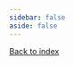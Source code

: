 ```yaml
---
sidebar: false
aside: false
---
```


<script setup>
    import TechRadar from '../../../components/TechRadar.vue'
</script>

[Back to index][index]

<TechRadar 
    title="Platform Tech Radar" 
    :quadrants="['Languages & Frameworks', 'Tools', 'Databases', 'Techniques']"
    :entries='[
        { "quadrant": "Techniques", "ring": "ADOPT", "label": "Contract first Apis" },
        { "quadrant": "Techniques", "ring": "ADOPT", "label": "Contract first approach" },
    ]'
/>

<style>
    .VPContent div .container {
        margin: 0 !important;
        display: block !important;
    }
</style>

[index]: what-is-it
